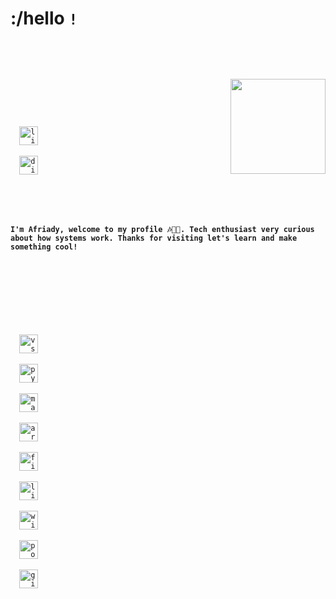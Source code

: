 <h1 align="left">:/hello <code/>!</h1>

###

<img align="right" height="152" src="https://media.giphy.com/media/v1.Y2lkPWVjZjA1ZTQ3b2t1bGJxazhqejdvMWE0djluMTBocTJ5ZzhpYTN3NmI4bmI3Y3FtMSZlcD12MV9naWZzX3NlYXJjaCZjdD1n/dklcjoe5fW4ND8IRHm/giphy.gif"  />

###

<div align="left">
  <img src="https://img.shields.io/badge/LinkedIn-0A66C2?logo=linkedin&logoColor=white&style=for-the-badge" height="30" alt="linkedin logo"  />
  <img width="5" />
  <img src="https://img.shields.io/badge/Discord-5865F2?logo=discord&logoColor=white&style=for-the-badge" height="30" alt="discord logo"  />
</div>

###

<h4 align="left">I'm Afriady, welcome to my profile 🎶😶‍🌫️. Tech enthusiast very curious about how systems work. Thanks for visiting let's learn and make something cool!</h4>

###

<br clear="both">

<div align="left">
  <img src="https://skillicons.dev/icons?i=vscode" height="30" alt="vscode logo"  />
  <img width="5" />
  <img src="https://skillicons.dev/icons?i=py" height="30" alt="python logo"  />
  <img width="5" />
  <img src="https://skillicons.dev/icons?i=matlab" height="30" alt="matlab logo"  />
  <img width="5" />
  <img src="https://skillicons.dev/icons?i=arduino" height="30" alt="arduino logo"  />
  <img width="5" />
  <img src="https://skillicons.dev/icons?i=figma" height="30" alt="figma logo"  />
  <img width="5" />
  <img src="https://skillicons.dev/icons?i=linux" height="30" alt="linux logo"  />
  <img width="5" />
  <img src="https://cdn.jsdelivr.net/gh/devicons/devicon/icons/windows8/windows8-original.svg" height="30" alt="windows8 logo"  />
  <img width="5" />
  <img src="https://skillicons.dev/icons?i=powershell" height="30" alt="powershell logo"  />
  <img width="5" />
  <img src="https://skillicons.dev/icons?i=github" height="30" alt="github logo"  />
</div>

###
